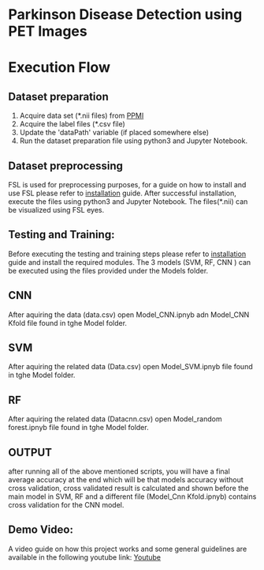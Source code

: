 # Parkinson Disease Detection using PET Images


# Execution Flow


## Dataset preparation 

1.	Acquire data set (*.nii files) from [PPMI](http://www.ppmi-info.org/)
2.	Acquire the label files (*.csv file)
3.	Update the 'dataPath' variable (if placed somewhere else) 
4.	Run the dataset preparation file using python3 and Jupyter Notebook.




## Dataset preprocessing

FSL is used for preprocessing purposes, for a guide on how to install and use FSL please refer to [installation](https://github.com/tanyajoon/UAlberta-Multimedia-Master-Program---Parkinson-Disease-Detection-using-PET-Images/blob/master/Installation.md) guide.
After successful installation, execute the files using python3 and Jupyter Notebook. The files(*.nii) can be visualized using FSL eyes.

## Testing and Training:

Before executing the testing and training steps please refer to [installation](https://github.com/tanyajoon/UAlberta-Multimedia-Master-Program---Parkinson-Disease-Detection-using-PET-Images/blob/master/Installation.md) guide and install the required modules.
The 3 models (SVM, RF, CNN ) can be executed using the files provided under the Models folder.
## CNN
After aquiring the data (data.csv) open Model_CNN.ipnyb adn Model_CNN Kfold file found in tghe Model folder.
## SVM
After aquiring the related data (Data.csv) open Model_SVM.ipnyb file found in tghe Model folder.
## RF
After aquiring the related data (Datacnn.csv) open Model_random forest.ipnyb file found in tghe Model folder.
## OUTPUT
after running all of the above mentioned scripts, you will have a final average accuracy at the end which will be that models accuracy without cross validation, cross validated result is calculated and shown before the main model in SVM, RF and a different file (Model_Cnn Kfold.ipnyb) contains cross validation for the CNN model.
## Demo Video:
A video guide on how this project works and some general guidelines are available in the following youtube link:
[Youtube](https://youtu.be/-wREIi7myDw)
